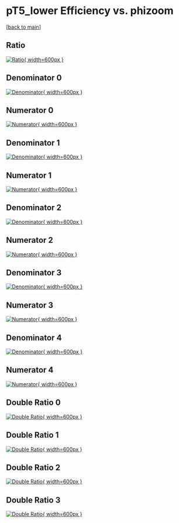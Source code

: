 # pT5_lower Efficiency vs. phizoom

[[back to main](./)]



## Ratio

[![Ratio](../mtv/var/pT5_lower_loweta_211_0_eff_phizoom.png){ width=600px }](../mtv/var/pT5_lower_loweta_211_0_eff_phizoom.pdf)

## Denominator 0

[![Denominator](../mtv/den/pT5_lower_loweta_211_0_eff_phizoom_den0.png){ width=600px }](../mtv/den/pT5_lower_loweta_211_0_eff_phizoom_den0.pdf)

## Numerator 0

[![Numerator](../mtv/num/pT5_lower_loweta_211_0_eff_phizoom_num0.png){ width=600px }](../mtv/num/pT5_lower_loweta_211_0_eff_phizoom_num0.pdf)

## Denominator 1

[![Denominator](../mtv/den/pT5_lower_loweta_211_0_eff_phizoom_den1.png){ width=600px }](../mtv/den/pT5_lower_loweta_211_0_eff_phizoom_den1.pdf)

## Numerator 1

[![Numerator](../mtv/num/pT5_lower_loweta_211_0_eff_phizoom_num1.png){ width=600px }](../mtv/num/pT5_lower_loweta_211_0_eff_phizoom_num1.pdf)

## Denominator 2

[![Denominator](../mtv/den/pT5_lower_loweta_211_0_eff_phizoom_den2.png){ width=600px }](../mtv/den/pT5_lower_loweta_211_0_eff_phizoom_den2.pdf)

## Numerator 2

[![Numerator](../mtv/num/pT5_lower_loweta_211_0_eff_phizoom_num2.png){ width=600px }](../mtv/num/pT5_lower_loweta_211_0_eff_phizoom_num2.pdf)

## Denominator 3

[![Denominator](../mtv/den/pT5_lower_loweta_211_0_eff_phizoom_den3.png){ width=600px }](../mtv/den/pT5_lower_loweta_211_0_eff_phizoom_den3.pdf)

## Numerator 3

[![Numerator](../mtv/num/pT5_lower_loweta_211_0_eff_phizoom_num3.png){ width=600px }](../mtv/num/pT5_lower_loweta_211_0_eff_phizoom_num3.pdf)

## Denominator 4

[![Denominator](../mtv/den/pT5_lower_loweta_211_0_eff_phizoom_den4.png){ width=600px }](../mtv/den/pT5_lower_loweta_211_0_eff_phizoom_den4.pdf)

## Numerator 4

[![Numerator](../mtv/num/pT5_lower_loweta_211_0_eff_phizoom_num4.png){ width=600px }](../mtv/num/pT5_lower_loweta_211_0_eff_phizoom_num4.pdf)

## Double Ratio 0

[![Double Ratio](../mtv/ratio/pT5_lower_loweta_211_0_eff_phizoom_ratio0.png){ width=600px }](../mtv/ratio/pT5_lower_loweta_211_0_eff_phizoom_ratio0.pdf)

## Double Ratio 1

[![Double Ratio](../mtv/ratio/pT5_lower_loweta_211_0_eff_phizoom_ratio1.png){ width=600px }](../mtv/ratio/pT5_lower_loweta_211_0_eff_phizoom_ratio1.pdf)

## Double Ratio 2

[![Double Ratio](../mtv/ratio/pT5_lower_loweta_211_0_eff_phizoom_ratio2.png){ width=600px }](../mtv/ratio/pT5_lower_loweta_211_0_eff_phizoom_ratio2.pdf)

## Double Ratio 3

[![Double Ratio](../mtv/ratio/pT5_lower_loweta_211_0_eff_phizoom_ratio3.png){ width=600px }](../mtv/ratio/pT5_lower_loweta_211_0_eff_phizoom_ratio3.pdf)


